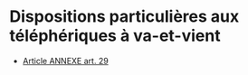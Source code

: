 # Dispositions particulières aux téléphériques à va-et-vient

- [Article ANNEXE art. 29](article-annexe-art-29.md)
